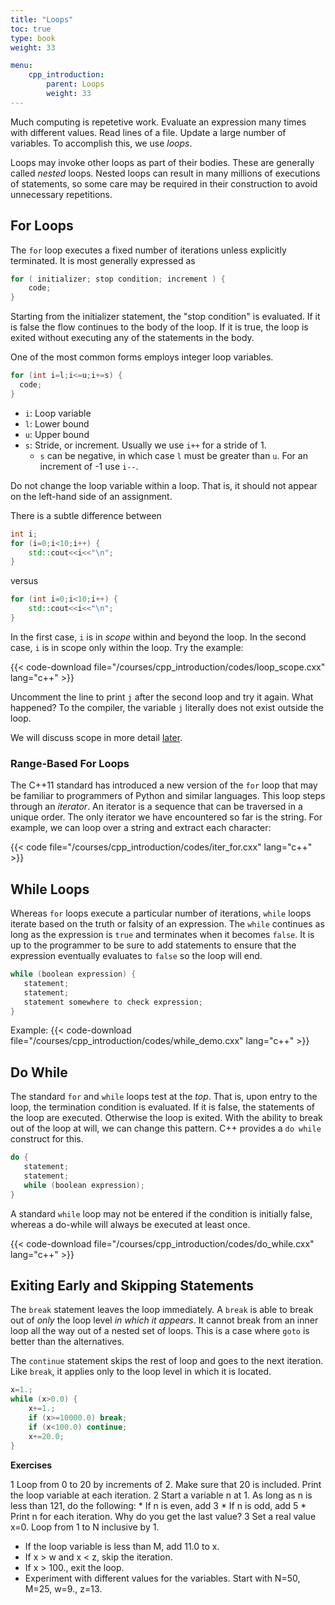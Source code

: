 ```yaml
---
title: "Loops"
toc: true
type: book
weight: 33

menu:
    cpp_introduction:
        parent: Loops
        weight: 33
---
```


Much computing is repetetive work.  Evaluate an expression many times with different values.  Read lines of a file.  Update a large number of variables.  To accomplish this, we use _loops_.

Loops may invoke other loops as part of their bodies.  These are generally called _nested_ loops.  Nested loops can result in many millions of executions of statements, so some care may be required in their construction to avoid unnecessary repetitions.

## For Loops

The `for` loop executes a fixed number of iterations unless explicitly terminated.
It is most generally expressed as
```c++
for ( initializer; stop condition; increment ) {
    code;
}
```
Starting from the initializer statement, the "stop condition" is evaluated.  If it is false the flow continues to the body of the loop.  If it is true, the loop is exited without executing any of the statements in the body.

One of the most common forms employs integer loop variables.
```c++
for (int i=l;i<=u;i+=s) {
  code;
}
```
* `i`: Loop variable
* `l`: Lower bound
* `u`: Upper bound
* `s`: Stride, or increment.  Usually we use `i++` for a stride of 1.
     * `s` can be negative, in which case `l` must be greater than `u`. For an increment of -1 use `i--`.

Do not change the loop variable within a loop.  That is, it should not appear on the left-hand side of an assignment.

There is a subtle difference between
```c++
int i;
for (i=0;i<10;i++) {
    std::cout<<i<<"\n";
}
```
versus
```c++
for (int i=0;i<10;i++) {
    std::cout<<i<<"\n";
}
```
In the first case, `i` is in _scope_ within and beyond the loop.  In the second case, `i` is in scope only within the loop.  Try the example:

{{< code-download file="/courses/cpp_introduction/codes/loop_scope.cxx" lang="c++" >}}

Uncomment the line to print `j` after the second loop and try it again.  What happened?  To the compiler, the variable `j` literally does not exist outside the loop.

We will discuss scope in more detail [later](/courses/cpp_introduction/scope).

### Range-Based For Loops

The C++11 standard has introduced a new version of the `for` loop that may be familiar to programmers of Python and similar languages.  This loop steps through an _iterator_.  An iterator is a sequence that can be traversed in a unique order.  The only iterator we have encountered so far is the string.  For example, we can loop over a string and extract each character:

{{< code file="/courses/cpp_introduction/codes/iter_for.cxx" lang="c++" >}}

## While Loops

Whereas `for` loops execute a particular number of iterations, `while` loops iterate based on the truth or falsity of an expression.  The `while` continues as long as the expression is `true` and terminates when it becomes `false`. It is up to the programmer to be sure to add statements to ensure that the expression eventually evaluates to `false` so the loop will end.
```c++
while (boolean expression) {
   statement;
   statement;
   statement somewhere to check expression;
}
```

Example:
{{< code-download file="/courses/cpp_introduction/codes/while_demo.cxx" lang="c++" >}}

## Do While

The standard `for` and `while` loops test at the _top_.  That is, upon entry to the loop, the termination condition is evaluated.  If it is false, the statements of the loop are executed.  Otherwise the loop is exited.
With the ability to break out of the loop at will, we can change this pattern.
C++ provides a `do while` construct for this.

```c++
do {
   statement;
   statement;
   while (boolean expression);
}
```
A standard `while` loop may not be entered if the condition is initially false, whereas a do-while will always be executed at least once.

{{< code-download file="/courses/cpp_introduction/codes/do_while.cxx" lang="c++" >}}

## Exiting Early and Skipping Statements

The `break` statement leaves the loop immediately.
A `break` is able to break out of _only_ the loop level _in which it appears_.  It cannot break from an inner loop all the way out of a nested set of loops.  This is a case where `goto` is better than the alternatives.

The `continue` statement skips the rest of loop and goes to the next iteration. Like `break`, it applies only to the loop level in which it is located.

```c++
x=1.;
while (x>0.0) {
    x+=1.;
    if (x>=10000.0) break;
    if (x<100.0) continue;
    x+=20.0;
}
```

**Exercises**

1 Loop from 0 to 20 by increments of 2.  Make sure that 20 is included.  Print the loop variable at each iteration.
2 Start a variable n at 1.  As long as n is less than 121, do the following:
    * If n is even, add 3
    * If n is odd, add 5
    * Print n for each iteration.  Why do you get the last value?
3 Set a real value x=0. Loop from 1 to N inclusive by 1.
  * If the loop variable is less than M, add 11.0 to x.
  * If x > w and x < z, skip the iteration.
  * If x > 100., exit the loop.
  * Experiment with different values for the variables.  Start with N=50, M=25, w=9., z=13.


